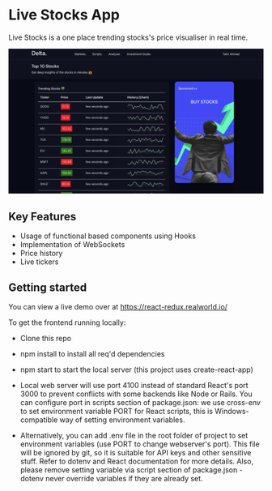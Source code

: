 # Live Stocks App

Live Stocks is a one place trending stocks's price visualiser in real time.

![Screenshot](Screenshot.png)
## Key Features

* Usage of functional based components using Hooks
* Implementation of WebSockets
* Price history
* Live tickers

## Getting started

You can view a live demo over at https://react-redux.realworld.io/

To get the frontend running locally:

* Clone this repo
* npm install to install all req'd dependencies
* npm start to start the local server (this project uses create-react-app)
* Local web server will use port 4100 instead of standard React's port 3000 to prevent conflicts with some backends like Node or Rails. You can configure port in scripts section of package.json: we use cross-env to set environment variable PORT for React scripts, this is Windows-compatible way of setting environment variables.

* Alternatively, you can add .env file in the root folder of project to set environment variables (use PORT to change webserver's port). This file will be ignored by git, so it is suitable for API keys and other sensitive stuff. Refer to dotenv and React documentation for more details. Also, please remove setting variable via script section of package.json - dotenv never override variables if they are already set.

